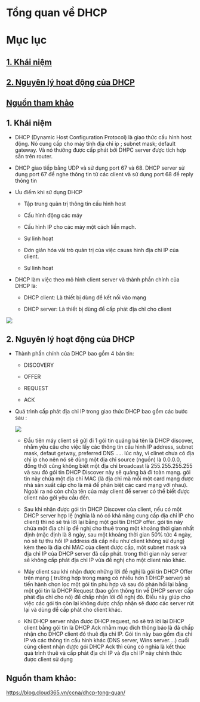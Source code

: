 # Tổng quan về DHCP

# Mục lục

## [1. Khái niệm](https://blog.cloud365.vn/ccna/dhcp-tong-quan/)

## [2. Nguyên lý hoạt động của DHCP](https://github.com/phancong0897/Congphan/blob/master/DHCP/T%E1%BB%95ng%20quan%20v%E1%BB%81%20DHCP.md#1-kh%C3%A1i-ni%E1%BB%87m-1)

## [ Nguồn tham khảo](https://github.com/phancong0897/Congphan/blob/master/DHCP/T%E1%BB%95ng%20quan%20v%E1%BB%81%20DHCP.md#ngu%E1%BB%93n-tham-kh%E1%BA%A3o)

## 1. Khái niệm

- DHCP (Dynamic Host Configuration Protocol) là giao thức cấu hình host động. Nó cung cấp cho máy tính địa chỉ ip ; subnet mask; default gateway. Và nó thường được cấp phát bởi DHPC server được tích hợp sẵn trên router.

- DHCP giao tiếp bằng UDP và sử dụng port 67 và 68. DHCP server sử dụng port 67 để nghe thông tin từ các client và sử dụng port 68 để reply thông tin

- Ưu điểm khi sử dụng DHCP

    - Tập trung quản trị thông tin cấu hình host

    - Cấu hình động các máy

    - Cấu hình IP cho các máy một cách liền mạch.

    - Sự linh hoạt

    - Đơn giản hóa vài trò quản trị của việc cauas hình địa chỉ IP của client.

    - Sự linh hoạt

- DHCP làm việc theo mô hình client server và thành phần chính của DHCP là:

    - DHCP client: Là thiết bị dùng để kết nối vào mạng

    - DHCP server: Là thiết bị dùng để cấp phát địa chỉ cho client

<img src="https://imgur.com/Q93mSGj.png">

## 2. Nguyên lý hoạt động của DHCP

- Thành phần chính của DHCP bao gồm 4 bản tin:

    - DISCOVERY

    - OFFER

    - REQUEST

    - ACK

- Quá trình cấp phát địa chỉ IP trong giao thức DHCP bao gồm các bước sau : 
    
    <img src="https://imgur.com/1rexBMa.png">

    -  Đầu tiên máy client sẽ gửi đi 1 gói tin quảng bá tên là DHCP discover, nhằm yêu cầu cho việc lấy các thông tin cấu hình IP address, subnet mask, defaut getway, preferred DNS ….. lúc này, vì clinet chưa có địa chỉ ip cho nên nó sẽ dùng một địa chỉ source (nguồn) là 0.0.0.0, đồng thời cũng không biết một địa chỉ broadcast là 255.255.255.255 và sau đó gói tin DHCP Discover này sẽ quảng bá đi toàn mạng. gói tin này chứa một địa chỉ MAC  (là địa chỉ mà mỗi một card mạng được nhà sản xuất cấp cho là mã để phân biệt các card mạng với nhau). Ngoài ra nó còn chứa tên của máy client để server có thể biết được client nào gởi yêu cầu đến.

    - Sau khi nhận được gói tin DHCP Discover của client, nếu có một DHCP server hợp lệ (nghĩa là nó có khả năng cung cấp địa chỉ IP cho client) thì nó sẽ trả lời lại bằng một goí tin DHCP offer. gói tin này chứa một địa chỉ ip đề nghị cho thuê trong một khoảng thời gian nhất định (mặc định là 8 ngày, sau một khoảng thời gian 50% tức 4 ngày, nó sẽ tự thu hồi IP address đã cấp nếu như client không sử dụng) kèm theo là địa chỉ MAC của client được cấp, một subnet mask và địa chỉ IP của DHCP server đã cấp phát. trong thời gian này server sẽ không cấp phát địa chỉ IP vừa đề nghị cho một client nào khác. 
    
    - Máy client sau khi nhận được những lời đề nghị là gói tin DHCP Offer trên mạng ( trường hợp trong mạng có nhiều hơn 1 DHCP server) sẽ tiến hành chọn lọc một gói tin phù hợp và sau đó phản hồi lại bằng một gói tin là DHCP Request (bao gồm thông tin về DHCP server cấp phát địa chỉ cho nó) để chấp nhận lời đề nghị đó. Điều này giúp cho việc các gói tin còn lại không được chấp nhận sẽ được các server rút lại và dùng để cấp phát cho client khác.

    -  Khi DHCP server nhận được DHCP request, nó sẽ trả lời lại DHCP client bằng gói tin là DHCP Ack nhằm mục đích thông báo là đã chấp nhận cho DHCP client đó thuê địa chỉ IP. Gói tin này bao gồm địa chỉ IP và các thông tin cấu hình khác (DNS server, Wins server….) cuối cùng client nhận được gói DHCP Ack thì cũng có nghĩa là kết thúc quá trình thuê và cấp phát địa chỉ IP và địa chỉ IP này chính thức được client sử dụng

## Nguồn tham khảo:

https://blog.cloud365.vn/ccna/dhcp-tong-quan/